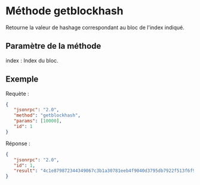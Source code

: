 # Méthode getblockhash

Retourne la valeur de hashage correspondant au bloc de l'index indiqué.

## Paramètre de la méthode

index : Index du bloc.

## Exemple

Requète :

```json
{
   "jsonrpc": "2.0",
   "method": "getblockhash",
   "params": [10000],
   "id": 1
}
```

Réponse :

```json
{
   "jsonrpc": "2.0",
   "id": 1,
   "result": "4c1e879872344349067c3b1a30781eeb4f9040d3795db7922f513f6f9660b9b2"
}
```